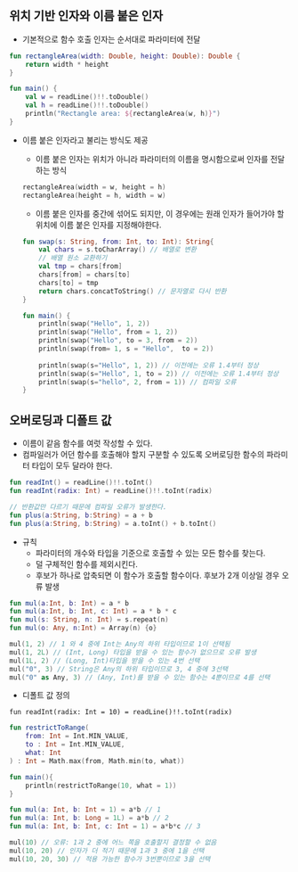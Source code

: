 ## 위치 기반 인자와 이름 붙은 인자

- 기본적으로 함수 호출 인자는 순서대로 파라미터에 전달

```kotlin
fun rectangleArea(width: Double, height: Double): Double {
    return width * height
}

fun main() {
    val w = readLine()!!.toDouble()
    val h = readLine()!!.toDouble()
    println("Rectangle area: ${rectangleArea(w, h)}")
}
```



- 이름 붙은 인자라고 불리는 방식도 제공

  - 이름 붙은 인자는 위치가 아니라 파라미터의 이름을 명시함으로써 인자를 전달하는 방식

  ```kotlin
  rectangleArea(width = w, height = h)
  rectangleArea(height = h, width = w)
  ```

  - 이름 붙은 인자를 중간에 섞어도 되지만, 이 경우에는 원래 인자가 들어가야 할 위치에 이름 붙은 인자를 지정해야한다.

  ```kotlin
  fun swap(s: String, from: Int, to: Int): String{
      val chars = s.toCharArray() // 배열로 변환
      // 배열 원소 교환하기
      val tmp = chars[from]
      chars[from] = chars[to]
      chars[to] = tmp
      return chars.concatToString() // 문자열로 다시 반환
  }
  
  fun main() {
      println(swap("Hello", 1, 2))
      println(swap("Hello", from = 1, 2))
      println(swap("Hello", to = 3, from = 2))
      println(swap(from= 1, s = "Hello",  to = 2))
      
      println(swap(s="Hello", 1, 2)) // 이전에는 오류 1.4부터 정상
      println(swap(s="Hello", 1, to = 2)) // 이전에는 오류 1.4부터 정상
      println(swap(s="hello", 2, from = 1)) // 컴파일 오류
  }
  ```

  

## 오버로딩과 디폴트 값

- 이름이 같음 함수를 여럿 작성할 수 있다.
- 컴파일러가 어던 함수를 호출해야 할지 구분할 수 있도록 오버로딩한 함수의 파라미터 타입이 모두 달라야 한다.

```kotlin
fun readInt() = readLine()!!.toInt()
fun readInt(radix: Int) = readLine()!!.toInt(radix)

// 반환값만 다르기 때문에 컴파일 오류가 발생한다.
fun plus(a:String, b:String) = a + b
fun plus(a:String, b:String) = a.toInt() + b.toInt()
```



- 규칙
  - 파라미터의 개수와 타입을 기준으로 호출할 수 있는 모든 함수를 찾는다.
  - 덜 구체적인 함수를 제외시킨다. 
  - 후보가 하나로 압축되면 이 함수가 호출할 함수이다. 후보가 2개 이상일 경우 오류 발생

```kotlin
fun mul(a:Int, b: Int) = a * b
fun mul(a:Int, b: Int, c: Int) = a * b * c
fun mul(s: String, n: Int) = s.repeat(n)
fun mul(o: Any, n:Int) = Array(n) {o}

mul(1, 2) // 1 와 4 중에 Int는 Any의 하위 타입이므로 1이 선택됨
mul(1, 2L) // (Int, Long) 타입을 받을 수 있는 함수가 없으므로 오류 발생
mul(1L, 2) // (Long, Int)타입을 받을 수 있는 4번 선택
mul("0", 3) // String은 Any의 하위 타입이므로 3, 4 중에 3선택
mul("0" as Any, 3) // (Any, Int)를 받을 수 있는 함수는 4뿐이므로 4를 선택
```



- 디폴트 값 정의

`fun readInt(radix: Int = 10) = readLine()!!.toInt(radix)`

```kotlin
fun restrictToRange(
    from: Int = Int.MIN_VALUE,
    to : Int = Int.MIN_VALUE,
    what: Int
) : Int = Math.max(from, Math.min(to, what))

fun main(){
    println(restrictToRange(10, what = 1))
}
```

```kotlin
fun mul(a: Int, b: Int = 1) = a*b // 1
fun mul(a: Int, b: Long = 1L) = a*b // 2
fun mul(a: Int, b: Int, c: Int = 1) = a*b*c // 3

mul(10) // 오류: 1과 2 중에 어느 쪽을 호출할지 결정할 수 없음
mul(10, 20) // 인자가 더 적기 때문에 1과 3 중에 1을 선택
mul(10, 20, 30) // 적용 가능한 함수가 3번뿐이므로 3을 선택
```


